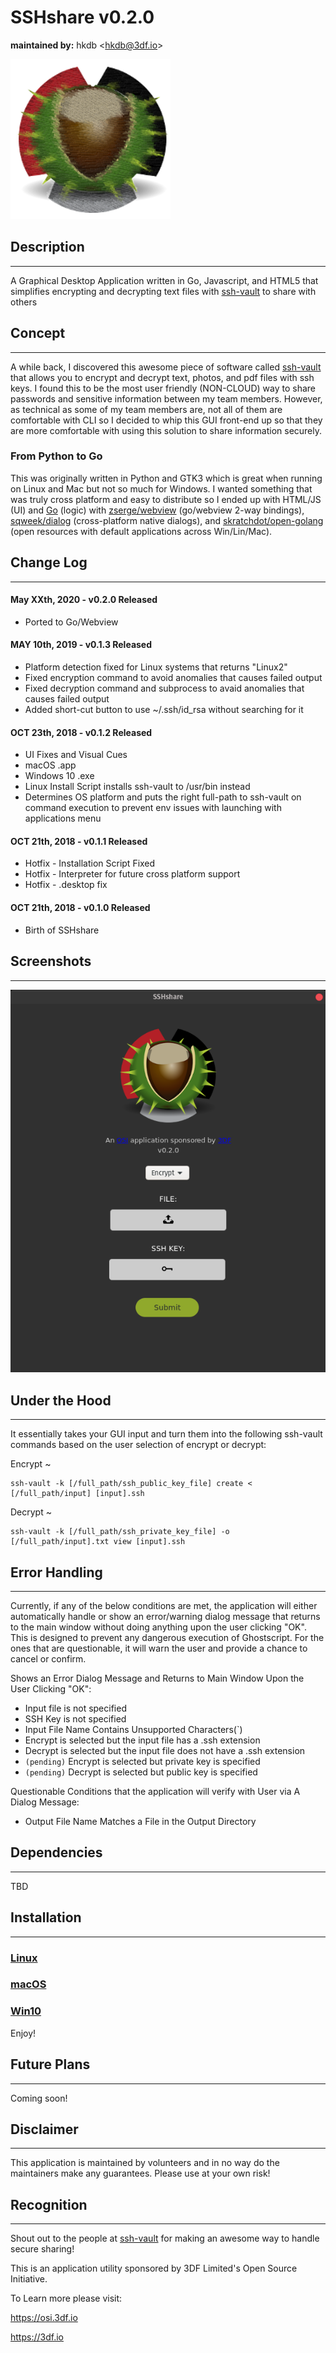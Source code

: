 # SSHshare v0.2.0
**maintained by:** hkdb \<<hkdb@3df.io>\><br />

![SSHshare](SSHshare-icon.png)

## Description
---
A Graphical Desktop Application written in Go, Javascript, and HTML5 that simplifies encrypting and decrypting text files with [ssh-vault](https://ssh-vault.com) to share with others

## Concept
---
A while back, I discovered this awesome piece of software called [ssh-vault](https://ssh-vault.com) that allows you to encrypt and decrypt text, photos, and pdf files with ssh keys. I found this to be the most user friendly (NON-CLOUD) way to share passwords and sensitive information between my team members. However, as technical as some of my team members are, not all of them are comfortable with CLI so I decided to whip this GUI front-end up so that they are more comfortable with using this solution to share information securely.

### From Python to Go

This was originally written in Python and GTK3 which is great when running on Linux and Mac but not so much for Windows. I wanted something that was truly cross platform and easy to distribute so I ended up with HTML/JS (UI) and [Go](https://golang.org) (logic) with [zserge/webview](https://github.com/zserge/webview) (go/webview 2-way bindings), [sqweek/dialog](https://github.com/sqweek/dialog) (cross-platform native dialogs), and [skratchdot/open-golang](https://github.com/skratchdot/open-golang) (open resources with default applications across Win/Lin/Mac).

## Change Log
---

#### May XXth, 2020 - v0.2.0 Released

- Ported to Go/Webview

#### MAY 10th, 2019 - v0.1.3 Released

- Platform detection fixed for Linux systems that returns "Linux2"
- Fixed encryption command to avoid anomalies that causes failed output
- Fixed decryption command and subprocess to avaid anomalies that causes failed output
- Added short-cut button to use ~/.ssh/id_rsa without searching for it

#### OCT 23th, 2018 - v0.1.2 Released

- UI Fixes and Visual Cues
- macOS .app
- Windows 10 .exe
- Linux Install Script installs ssh-vault to /usr/bin instead
- Determines OS platform and puts the right full-path to ssh-vault on command execution to prevent env issues with launching with applications menu

#### OCT 21th, 2018 - v0.1.1 Released

- Hotfix - Installation Script Fixed
- Hotfix - Interpreter for future cross platform support
- Hotfix - .desktop fix

#### OCT 21th, 2018 - v0.1.0 Released

- Birth of SSHshare

## Screenshots
---
![Screenshot](Screenshot.png)

## Under the Hood
---
It essentially takes your GUI input and turn them into the following ssh-vault commands based on the user selection of encrypt or decrypt:

Encrypt ~

```
ssh-vault -k [/full_path/ssh_public_key_file] create < [/full_path/input] [input].ssh
```
Decrypt ~

```
ssh-vault -k [/full_path/ssh_private_key_file] -o [/full_path/input].txt view [input].ssh
```

## Error Handling
---

Currently, if any of the below conditions are met, the application will either automatically handle or show an error/warning dialog message that returns to the main window without doing anything upon the user clicking "OK". This is designed to prevent any dangerous execution of Ghostscript. For the ones that are questionable, it will warn the user and provide a chance to cancel or confirm.

Shows an Error Dialog Message and Returns to Main Window Upon the User Clicking "OK":

- Input file is not specified
- SSH Key is not specified
- Input File Name Contains Unsupported Characters(\`)
- Encrypt is selected but the input file has a .ssh extension
- Decrypt is selected but the input file does not have a .ssh extension
- `(pending)` Encrypt is selected but private key is specified
- `(pending)` Decrypt is selected but public key is specified

Questionable Conditions that the application will verify with User via A Dialog Message:

- Output File Name Matches a File in the Output Directory

## Dependencies
---
TBD

## Installation
---

### [Linux](linux/README.md)
### [macOS](macos/README.md)
### [Win10](win/README.md)

Enjoy!

## Future Plans
---

Coming soon!


## Disclaimer
---
This application is maintained by volunteers and in no way do the maintainers make any guarantees. Please use at your own risk!

## Recognition
---
Shout out to the people at [ssh-vault](https://github.com/ssh-vault) for making an awesome way to handle secure sharing!

This is an application utility sponsored by 3DF Limited's Open Source Initiative.

To Learn more please visit:

https://osi.3df.io

https://3df.io
